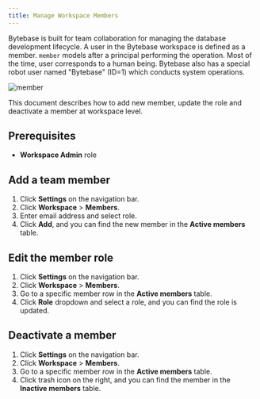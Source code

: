 ```yaml
---
title: Manage Workspace Members
---
```


Bytebase is built for team collaboration for managing the database development lifecycle. A user in
the Bytebase workspace is defined as a member. `member` models after a principal performing the
operation. Most of the time, user corresponds to a human being. Bytebase also has a special robot
user named "Bytebase" (ID=1) which conducts system operations.

![member](/content/docs/get-started/step-by-step/manage-members/member.webp)

This document describes how to add new member, update the role and deactivate a member at workspace level.

## Prerequisites

- **Workspace Admin** role

## Add a team member

1. Click **Settings** on the navigation bar.
2. Click **Workspace** > **Members**.
3. Enter email address and select role.
4. Click **Add**, and you can find the new member in the **Active members** table.

## Edit the member role

1. Click **Settings** on the navigation bar.
2. Click **Workspace** > **Members**.
3. Go to a specific member row in the **Active members** table.
4. Click **Role** dropdown and select a role, and you can find the role is updated.

## Deactivate a member

1. Click **Settings** on the navigation bar.
2. Click **Workspace** > **Members**.
3. Go to a specific member row in the **Active members** table.
4. Click trash icon on the right, and you can find the member in the **Inactive members** table.
